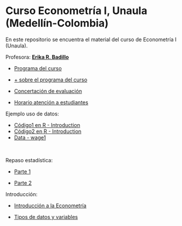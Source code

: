 # Curso Econometría I, Unaula (Medellín-Colombia)
En este repositorio se encuentra el material del curso de Econometría I (Unaula).

Profesora: [**Erika R. Badillo**](https://ebadilloe.github.io)

- [Programa del curso](https://ebadilloe.github.io/EconometriaI/SYLLABUS.xlsx)<br>

- [+ sobre el programa del curso](https://ebadilloe.github.io/EconometriaI/Instrucciones.doc)<br>

- [Concertación de evaluación](https://ebadilloe.github.io/EconometriaI/Concertacionevaluacion.docx)<br>

- [Horario atención a estudiantes](https://ebadilloe.github.io/EconometriaI/Horarioatencion.docx)<br>


Ejemplo uso de datos:

- [Código1 en R - Introduction](https://ebadilloe.github.io/EconometriaI/Ejemplo1.R)<br>
- [Código2 en R - Introduction](https://ebadilloe.github.io/EconometriaI/Ejemplo2.R)<br>
- [Data - wage1](https://ebadilloe.github.io/EconometriaI/wage1.xlsx)<br>

<br>

Repaso estadística:

- [Parte 1](https://ebadilloe.github.io/EconometriaI/RepasoEstadistica_1.pdf)<br>

- [Parte 2](https://ebadilloe.github.io/EconometriaI/RepasoEstadistica_2.pdf)<br>


Introducción:

- [Introducción a la Econometría](https://ebadilloe.github.io/EconometriaI/IntroducciónEconometria.pdf)<br>

- [Tipos de datos y variables](https://ebadilloe.github.io/EconometriaI/DatosyVariables.pdf)<br>

